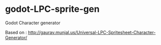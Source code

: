 # godot-LPC-sprite-gen

Godot Character generator

Based on : http://gaurav.munjal.us/Universal-LPC-Spritesheet-Character-Generator/

